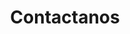 ---
title: "Contactanos"
description: "Si tienes alguna duda o quieres contactar con un humano estas son las cuentas de Binarium, nuestras Redes Sociales y correo electrónico. Escríbenos y responderemos todas tus preguntas."
draft: false
---